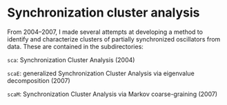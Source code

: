 # Synchronization cluster analysis

From 2004–2007, I made several attempts at developing a method to identify and characterize clusters of partially synchronized oscillators from data. These are contained in the subdirectories:

`sca`: Synchronization Cluster Analysis (2004)

`scaE`: generalized Synchronization Cluster Analysis via eigenvalue decomposition (2007)

`scaM`: Synchronization Cluster Analysis via Markov coarse-graining (2007)

